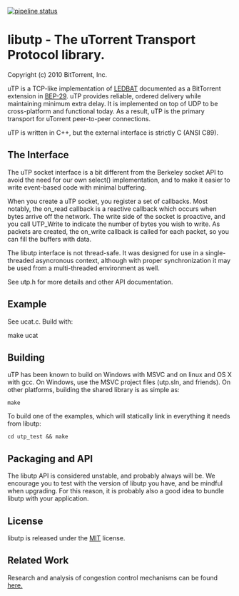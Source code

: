  [![pipeline status](https://gitlab.com/equalitie/libutp/badges/main/pipeline.svg)](https://gitlab.com/equalitie/libutp/-/commits/main) 

# libutp - The uTorrent Transport Protocol library.
Copyright (c) 2010 BitTorrent, Inc.

uTP is a TCP-like implementation of [LEDBAT][ledbat] documented as a BitTorrent
extension in [BEP-29][bep29]. uTP provides reliable, ordered delivery
while maintaining minimum extra delay. It is implemented on top of UDP to be
cross-platform and functional today. As a result, uTP is the primary transport
for uTorrent peer-to-peer connections.

uTP is written in C++, but the external interface is strictly C (ANSI C89).

## The Interface

The uTP socket interface is a bit different from the Berkeley socket API to
avoid the need for our own select() implementation, and to make it easier to
write event-based code with minimal buffering.

When you create a uTP socket, you register a set of callbacks. Most notably, the
on_read callback is a reactive callback which occurs when bytes arrive off the
network. The write side of the socket is proactive, and you call UTP_Write to
indicate the number of bytes you wish to write. As packets are created, the
on_write callback is called for each packet, so you can fill the buffers with
data.

The libutp interface is not thread-safe. It was designed for use in a
single-threaded asyncronous context, although with proper synchronization
it may be used from a multi-threaded environment as well.

See utp.h for more details and other API documentation.

## Example

See ucat.c. Build with:
 
   make ucat

## Building

uTP has been known to build on Windows with MSVC and on linux and OS X with gcc.
On Windows, use the MSVC project files (utp.sln, and friends). On other platforms,
building the shared library is as simple as:

    make

To build one of the examples, which will statically link in everything it needs
from libutp:

    cd utp_test && make

## Packaging and API

The libutp API is considered unstable, and probably always will be. We encourage
you to test with the version of libutp you have, and be mindful when upgrading.
For this reason, it is probably also a good idea to bundle libutp with your
application.

## License

libutp is released under the [MIT][lic] license.

## Related Work

Research and analysis of congestion control mechanisms can be found [here.][survey]

[ledbat]: http://datatracker.ietf.org/wg/ledbat/charter/
[bep29]: http://www.bittorrent.org/beps/bep_0029.html
[lic]: http://www.opensource.org/licenses/mit-license.php
[survey]: http://datatracker.ietf.org/doc/draft-ietf-ledbat-survey/

